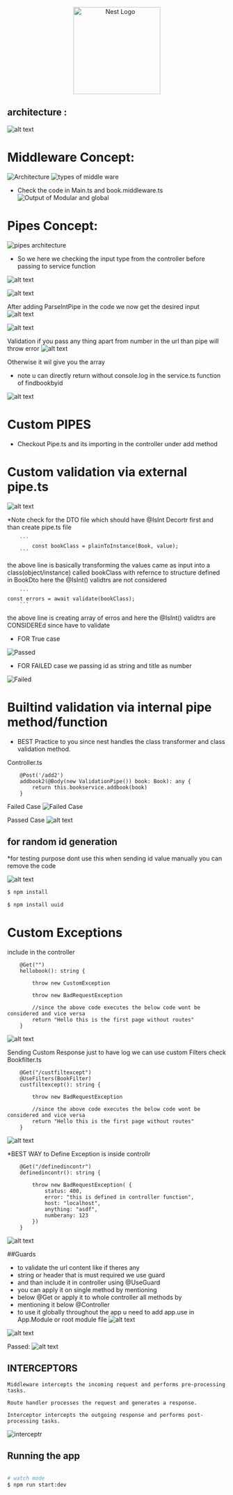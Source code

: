 <p align="center">
  <a href="http://nestjs.com/" target="blank"><img src="https://nestjs.com/img/logo-small.svg" width="200" alt="Nest Logo" /></a>
</p>


## architecture : 
![alt text](image-1.png)


# Middleware Concept:
![Architecture ](image-2.png)
![types of middle ware](image.png)


* Check the code in Main.ts and book.middleware.ts
![Output of Modular and global](image-3.png)


# Pipes Concept:

![pipes architecture](image-4.png)

* So we here we checking the input type from the controller before passing to service function

![alt text](image-5.png)

![alt text](image-6.png)

After adding ParseIntPipe in the code we now get the desired input
![alt text](image-7.png)

![alt text](image-8.png)

Validation if you pass any thing apart from number in the url than pipe will throw error
![alt text](image-9.png)

Otherwise it wil give you the array
* note u can directly return without console.log in the service.ts function of findbookbyid

![alt text](image-10.png)


# Custom PIPES
* Checkout Pipe.ts and its importing in the controller under add method

# Custom validation via external pipe.ts
![alt text](image-11.png)


*Note check for the DTO file which should have @IsInt Decortr first and than create pipe.ts file 

        ```
            const bookClass = plainToInstance(Book, value);
        ```
the above line is basically transforming the values came as input into a class(object/instance) called bookClass with refernce to structure defined in BookDto  here the @IsInt()  validtrs are not considered

        ```
    const errors = await validate(bookClass);
        ```
the above line is creating array of erros and  here the @IsInt()  validtrs are CONSIDEREd since have to validate

  
  * FOR True case 

![Passed](image-13.png)


  * FOR FAILED  case 
  we passing id as string
  and title as number

![Failed](image-14.png)


# Builtind validation via internal pipe method/function

* BEST Practice to you since nest handles the class transformer and class validation method.

Controller.ts
```
    @Post('/add2')
    addbook2(@Body(new ValidationPipe()) book: Book): any {
        return this.bookservice.addbook(book)
    }

```
Failed Case
![Failed Case](image-12.png)


Passed Case
![alt text](image-16.png)

## for random id generation

*for testing purpose dont use this when sending id value manually you can remove the code 

![alt text](image-15.png)

```bash
$ npm install   

$ npm install uuid
```


# Custom Exceptions

include in the controller 
```
    @Get("")
    hellobook(): string {

        throw new CustomException

        throw new BadRequestException

        //since the above code executes the below code wont be considered and vice versa
        return "Hello this is the first page without routes"
    }

```
![alt text](image-17.png)


Sending Custom Response just to have log we can use custom Filters check Bookfilter.ts

```
    @Get("/custfiltexcept")
    @UseFilters(BookFilter)
    custfiltexcept(): string {

        throw new BadRequestException

        //since the above code executes the below code wont be considered and vice versa
        return "Hello this is the first page without routes"
    }
```
![alt text](image-18.png)

*BEST WAY to Define Exception is inside controllr 

```
    @Get("/definedincontr")
    definedincontr(): string {

        throw new BadRequestException( {
            status: 400,
            error: "this is defined in controller function",
            host: "localhost",
            anything: "asdf",
            numberany: 123
        })
    }
```

![alt text](image-19.png)

##Guards

* to validate the url content like if theres any 
* string or header that is must required we use guard 
* and than include it in controller using @UseGuard
* you can apply it on single method by mentioning 
* below @Get or apply it to whole controller all methods by 
* mentioning it below @Controller
* to use it globally throughout the app u need to add app.use in App.Module or root module file
![alt text](image-22.png)

![alt text](image-20.png)

Passed: 
![alt text](image-21.png)


## INTERCEPTORS

    Middleware intercepts the incoming request and performs pre-processing tasks.

    Route handler processes the request and generates a response.

    Interceptor intercepts the outgoing response and performs post-processing tasks.

![interceptr](image-23.png)

## Running the app

```bash

# watch mode
$ npm run start:dev



```